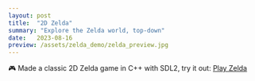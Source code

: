 ```yaml
---
layout: post
title:  "2D Zelda"
summary: "Explore the Zelda world, top-down"
date:   2023-08-16
preview: /assets/zelda_demo/zelda_preview.jpg
---
```


🎮 Made a classic 2D Zelda game in C++ with SDL2, try it out:
[Play Zelda](/assets/zelda_demo/Lab06.html)